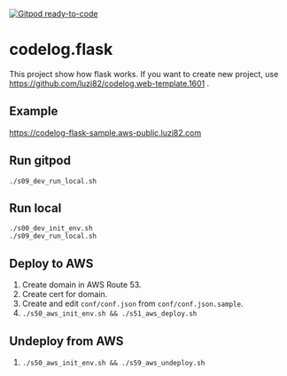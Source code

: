 [![Gitpod ready-to-code](https://img.shields.io/badge/Gitpod-ready--to--code-blue?logo=gitpod)](https://gitpod.io/#https://github.com/luzi82/codelog.flask)

# codelog.flask

This project show how flask works.
If you want to create new project, use https://github.com/luzi82/codelog.web-template.1601 .

## Example

https://codelog-flask-sample.aws-public.luzi82.com

## Run gitpod

```
./s09_dev_run_local.sh
```

## Run local

```
./s00_dev_init_env.sh
./s09_dev_run_local.sh
```

## Deploy to AWS

1. Create domain in AWS Route 53.
1. Create cert for domain.
1. Create and edit `conf/conf.json` from `conf/conf.json.sample`.
1. `./s50_aws_init_env.sh && ./s51_aws_deploy.sh`

## Undeploy from AWS

1. `./s50_aws_init_env.sh && ./s59_aws_undeploy.sh`
